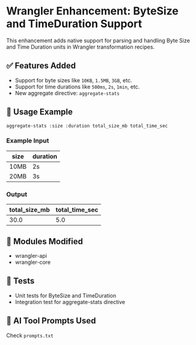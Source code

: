 # Wrangler Enhancement: ByteSize and TimeDuration Support

This enhancement adds native support for parsing and handling Byte Size and Time Duration units in Wrangler transformation recipes.

## ✅ Features Added

- Support for byte sizes like `10KB`, `1.5MB`, `3GB`, etc.
- Support for time durations like `500ms`, `2s`, `1min`, etc.
- New aggregate directive: `aggregate-stats`

## 🔧 Usage Example

```wrangler
aggregate-stats :size :duration total_size_mb total_time_sec
```

### Example Input
| size | duration |
|------|----------|
| 10MB | 2s       |
| 20MB | 3s       |

### Output
| total_size_mb | total_time_sec |
|----------------|----------------|
| 30.0           | 5.0            |

## 📁 Modules Modified
- wrangler-api
- wrangler-core

## 🧪 Tests
- Unit tests for ByteSize and TimeDuration
- Integration test for aggregate-stats directive

## 🤖 AI Tool Prompts Used
Check `prompts.txt`

